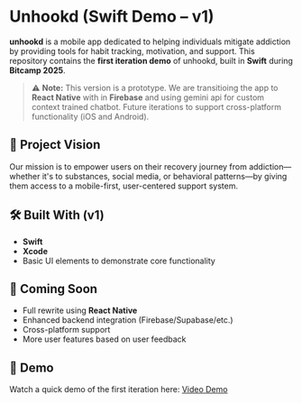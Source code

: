 # Unhookd (Swift Demo – v1)

**unhookd** is a mobile app dedicated to helping individuals mitigate addiction by providing tools for habit tracking, motivation, and support. This repository contains the **first iteration demo** of unhookd, built in **Swift** during **Bitcamp 2025**.

> ⚠️ **Note:** This version is a prototype. We are transitioing the app to **React Native** with in **Firebase** and using gemini api for custom context trained chatbot. Future iterations to support cross-platform functionality (iOS and Android).

## 🎯 Project Vision

Our mission is to empower users on their recovery journey from addiction—whether it's to substances, social media, or behavioral patterns—by giving them access to a mobile-first, user-centered support system.

## 🛠️ Built With (v1)

- **Swift**
- **Xcode**
- Basic UI elements to demonstrate core functionality

## 🌱 Coming Soon

- Full rewrite using **React Native**
- Enhanced backend integration (Firebase/Supabase/etc.)
- Cross-platform support
- More user features based on user feedback

## 🎥 Demo

Watch a quick demo of the first iteration here: [Video Demo](https://youtu.be/e8hOp8PS4UM)
